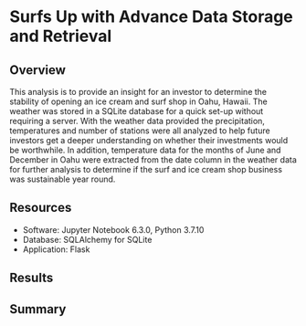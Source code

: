 # Surfs Up with Advance Data Storage and Retrieval

## Overview
This analysis is to provide an insight for an investor to determine the stability of opening an ice cream and surf shop in Oahu, Hawaii. The weather was stored in a SQLite database for a quick set-up without requiring a server. With the weather data provided the precipitation, temperatures and number of stations were all analyzed to help future investors get a deeper understanding on whether their investments would be worthwhile.  In addition, temperature data for the months of June and December in Oahu were extracted from the date column in the weather data for further analysis to determine if the surf and ice cream shop business was sustainable year round.

## Resources
- Software: Jupyter Notebook 6.3.0, Python 3.7.10
- Database: SQLAlchemy for SQLite
- Application: Flask

## Results



## Summary

